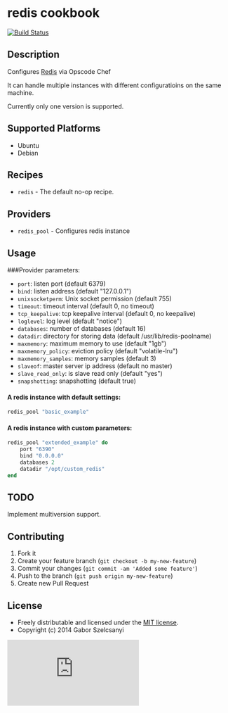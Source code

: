 # redis cookbook
[![Build Status](https://travis-ci.org/szelcsanyi/chef-redis.svg?branch=master)](https://travis-ci.org/szelcsanyi/chef-redis)

## Description

Configures [Redis](http://redis.io/) via Opscode Chef

It can handle multiple instances with different configuratioins on the same machine.

Currently only one version is supported.

## Supported Platforms

* Ubuntu
* Debian

## Recipes

* `redis` - The default no-op recipe.

## Providers
* `redis_pool` - Configures redis instance

## Usage
###Provider parameters:

* `port`: listen port (default 6379)
* `bind`: listen address (default "127.0.0.1")
* `unixsocketperm`: Unix socket permission (default 755)
* `timeout`: timeout interval (default 0, no timeout)
* `tcp_keepalive`: tcp keepalive interval (default 0, no keepalive)
* `loglevel`: log level (default "notice")
* `databases`: number of databases (default 16)
* `datadir`: directory for storing data (default /usr/lib/redis-poolname)
* `maxmemory`: maximum memory to use (default "1gb")
* `maxmemory_policy`: eviction policy (default "volatile-lru")
* `maxmemory_samples`: memory samples (default 3)
* `slaveof`: master server ip address (default no master)
* `slave_read_only`: is slave read only (default "yes")
* `snapshotting`: snapshotting (default true)


#### A redis instance with default settings:
```ruby
redis_pool "basic_example"
```

#### A redis instance with custom parameters:
```ruby
redis_pool "extended_example" do
    port "6390"
    bind "0.0.0.0"
    databases 2
    datadir "/opt/custom_redis"
end
```

## TODO
Implement multiversion support.

## Contributing

1. Fork it
2. Create your feature branch (`git checkout -b my-new-feature`)
3. Commit your changes (`git commit -am 'Added some feature'`)
4. Push to the branch (`git push origin my-new-feature`)
5. Create new Pull Request

## License

* Freely distributable and licensed under the [MIT license](http://szelcsanyi.mit-license.org/2014/license.html).
* Copyright (c) 2014 Gabor Szelcsanyi

[![image](https://ga-beacon.appspot.com/UA-56493884-1/chef-redis/README.md)](https://github.com/szelcsanyi/chef-redis)

